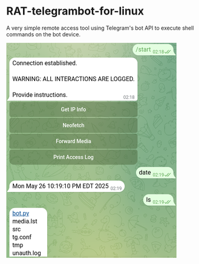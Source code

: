 # RAT-telegrambot-for-linux
A very simple remote access tool using Telegram's bot API to execute shell commands on the bot device.


![example](https://github.com/yeeter727/RAT-telegrambot-for-linux/blob/9b78d44b111728e794fffc3255f28db34cda33e2/src/example.png)
